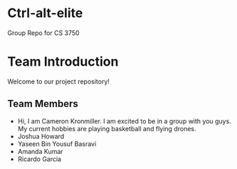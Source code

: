 # Ctrl-alt-elite
Group Repo for CS 3750

# Team Introduction

Welcome to our project repository!

## Team Members

- Hi, I am Cameron Kronmiller. I am excited to be in a group with you guys. My current hobbies are playing basketball and flying drones.
- Joshua Howard
- Yaseen Bin Yousuf Basravi
- Amanda Kumar
- Ricardo Garcia
